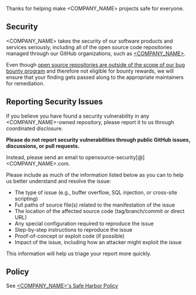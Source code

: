Thanks for helping make <COMPANY_NAME> projects safe for everyone.

## Security

<COMPANY_NAME> takes the security of our software products and services seriously, including all of the open source code repositories managed through our GitHub organizations, such as [<COMPANY_NAME>](https://github.com/<COMPANY_NAME>).

Even though [open source repositories are outside of the scope of our bug bounty program](https://bounty.github.com/index.html#scope) and therefore not eligible for bounty rewards, we will ensure that your finding gets passed along to the appropriate maintainers for remediation.

## Reporting Security Issues

If you believe you have found a security vulnerability in any <COMPANY_NAME>-owned repository, please report it to us through coordinated disclosure.

**Please do not report security vulnerabilities through public GitHub issues, discussions, or pull requests.**

Instead, please send an email to opensource-security[@]<COMPANY_NAME>.com.

Please include as much of the information listed below as you can to help us better understand and resolve the issue:

- The type of issue (e.g., buffer overflow, SQL injection, or cross-site scripting)
- Full paths of source file(s) related to the manifestation of the issue
- The location of the affected source code (tag/branch/commit or direct URL)
- Any special configuration required to reproduce the issue
- Step-by-step instructions to reproduce the issue
- Proof-of-concept or exploit code (if possible)
- Impact of the issue, including how an attacker might exploit the issue

This information will help us triage your report more quickly.

## Policy

See [<COMPANY_NAME>'s Safe Harbor Policy](XXX)
